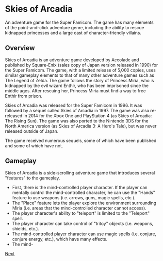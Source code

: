 # Skies of Arcadia

An adventure game for the Super Famicom. The game has many elements of the point-and-click adventure genre, including the ability to rescue kidnapped princesses and a large cast of character-friendly villains.

## Overview

Skies of Arcadia is an adventure game developed by Accolade and published by Square-Enix (sales copy of Japan version released in 1990) for the Super Famicom. The game, with a limited release of 5,000 copies, uses similar gameplay elements to that of many other adventure games such as The Legend of Zelda. The game follows the story of Princess Miria, who is kidnapped by the evil wizard Enthir, who has been imprisoned since the middle ages. After rescuing her, Princess Miria must find a way to free Enthir from prison.

Skies of Arcadia was released for the Super Famicom in 1996. It was followed by a sequel called Skies of Arcadia in 1997. The game was also re-released in 2014 for the Xbox One and PlayStation 4 (as Skies of Arcadia: The Rising Sun). The game was also ported to the Nintendo 3DS for the North America version (as Skies of Arcadia 3: A Hero's Tale), but was never released outside of Japan.

The game received numerous sequels, some of which have been published and some of which have not.

## Gameplay

Skies of Arcadia is a side-scrolling adventure game that introduces several "features" to the gameplay.

*   First, there is the mind-controlled player character. If the player can mentally control the mind-controlled character, he can use the "Hands" feature to use weapons (i.e. arrows, guns, magic spells, etc.).
*   The "Place" feature lets the player explore the environment surrounding Miria (i.e. areas that the mind-controlled character cannot access).
*   The player character's ability to "teleport" is limited to the "Teleport" spell.
*   The player character can take control of "tritoy" objects (i.e. weapons, shields, etc.).
*   The mind-controlled player character can use magic spells (i.e. conjure, conjure energy, etc.), which have many effects.
*   The mind-

[Next](060.md)